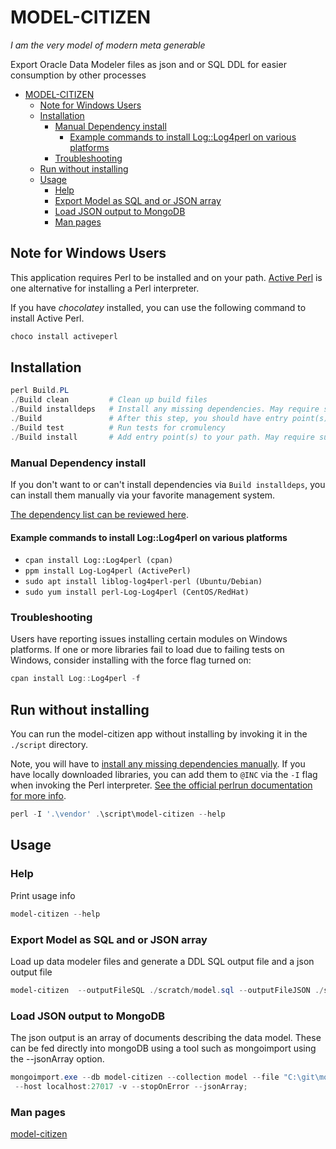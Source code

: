 # MODEL-CITIZEN

_I am the very model of modern meta generable_

Export Oracle Data Modeler files as json and or SQL DDL for easier consumption by other processes 

- [MODEL-CITIZEN](#model-citizen)
    - [Note for Windows Users](#note-for-windows-users)
    - [Installation](#installation)
        - [Manual Dependency install](#manual-dependency-install)
            - [Example commands to install Log::Log4perl on various platforms](#example-commands-to-install-loglog4perl-on-various-platforms)
        - [Troubleshooting](#troubleshooting)
    - [Run without installing](#run-without-installing)
    - [Usage](#usage)
        - [Help](#help)
        - [Export Model as SQL and or JSON array](#export-model-as-sql-and-or-json-array)
        - [Load JSON output to MongoDB](#load-json-output-to-mongodb)
        - [Man pages](#man-pages)

## Note for Windows Users
This application requires Perl to be installed and on your path. [Active Perl](https://en.wikipedia.org/wiki/ActivePerl) is one alternative for installing a Perl interpreter. 

If you have *chocolatey* installed, you can use the following command to install Active Perl.

```powershell
choco install activeperl
```

## Installation

```powershell
perl Build.PL
./Build clean         # Clean up build files
./Build installdeps   # Install any missing dependencies. May require superuser privs
./Build               # After this step, you should have entry point(s) in .\blib\script
./Build test          # Run tests for cromulency 
./Build install       # Add entry point(s) to your path. May require superuser privs
```

### Manual Dependency install
If you don't want to or can't install dependencies via `Build installdeps`, you can install them manually via your favorite management system.

[The dependency list can be reviewed here](MYMETA.json).

#### Example commands to install Log::Log4perl on various platforms
- `cpan install Log::Log4perl (cpan)`
- `ppm install Log-Log4perl (ActivePerl)`
- `sudo apt install liblog-log4perl-perl (Ubuntu/Debian)`
- `sudo yum install perl-Log-Log4perl (CentOS/RedHat)`

### Troubleshooting
Users have reporting issues installing certain modules on Windows platforms. If one or more libraries fail to load due to failing tests on Windows, consider installing with the force flag turned on:
```powershell
cpan install Log::Log4perl -f
```
## Run without installing

You can run the model-citizen app without installing by invoking it in the `./script` directory. 

Note, you will have to [install any missing dependencies manually](#manual-dependency-install). If you have locally downloaded libraries, you can add them to `@INC` via the `-I` flag when invoking the Perl interpreter. [See the official perlrun documentation for more info](http://perldoc.perl.org/perlrun.html). 
 
```powershell
perl -I '.\vendor' .\script\model-citizen --help
```

## Usage

### Help
Print usage info
```powershell
model-citizen --help
```
### Export Model as SQL and or JSON array
Load up data modeler files and generate a DDL SQL output file and a json output file
```powershell
model-citizen  --outputFileSQL ./scratch/model.sql --outputFileJSON ./scratch/model.json --modelFilepath C:\git\datamodels\MY_AWESOME_DATA_MODEL\
```

### Load JSON output to MongoDB
The json output is an array of documents describing the data model. These can be fed directly into mongoDB using a tool such as mongoimport using the --jsonArray option.
```powershell
mongoimport.exe --db model-citizen --collection model --file "C:\git\model-citizen\scratch\model.json"
 --host localhost:27017 -v --stopOnError --jsonArray;
```

### Man pages
[model-citizen](./blib/binhtml/bin/model-citizen.html)

